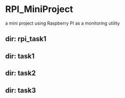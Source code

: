 # RPI_MiniProject
a mini project using Raspberry PI as a monitoring utility

## dir: rpi_task1

## dir: task1

## dir: task2

## dir: task3

